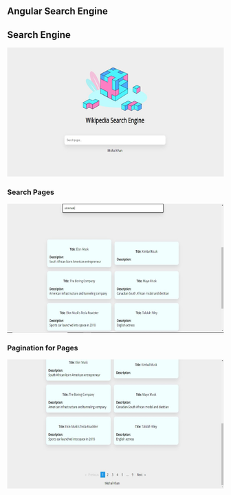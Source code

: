 ## Angular Search Engine

<h2><strong>Search Engine </strong></h2>
<img height=" 300px" src="https://github.com/Mishal-Khan/Angular-Wikipedia/blob/main/img/1.JPG" />

<br>
<h3><strong> Search Pages </strong></h3>
<img height=" 300px" src="https://github.com/Mishal-Khan/Angular-Wikipedia/blob/main/img/2.JPG" />

<br>
<h3><strong> Pagination for Pages </strong></h3>
<img height=" 300px" src="https://github.com/Mishal-Khan/Angular-Wikipedia/blob/main/img/3.JPG" />



